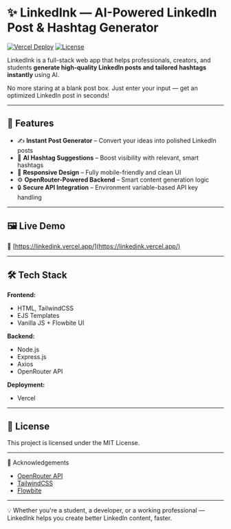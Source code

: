 # ✨ LinkedInk — AI-Powered LinkedIn Post & Hashtag Generator

[![Vercel Deploy](https://img.shields.io/badge/Live-Demo-00C7B7?color=purple&logo=vercellogoColor=white)](https://linkedink.vercel.app/)
[![License](https://img.shields.io/badge/License-MIT-crimson.svg)](#)

LinkedInk is a full-stack web app that helps professionals, creators, and students **generate high-quality LinkedIn posts and tailored hashtags instantly** using AI.

No more staring at a blank post box. Just enter your input — get an optimized LinkedIn post in seconds!

---

## 🚀 Features

- ✍️ **Instant Post Generator** – Convert your ideas into polished LinkedIn posts  
- 🧠 **AI Hashtag Suggestions** – Boost visibility with relevant, smart hashtags  
- 📱 **Responsive Design** – Fully mobile-friendly and clean UI  
- ⚙️ **OpenRouter-Powered Backend** – Smart content generation logic  
- 🔒 **Secure API Integration** – Environment variable-based API key handling

---

## 🖼️ Live Demo

🔗 [https://linkedink.vercel.app/](https://linkedink.vercel.app/)

---

## 🛠️ Tech Stack

**Frontend:**  
- HTML, TailwindCSS  
- EJS Templates  
- Vanilla JS + Flowbite UI  

**Backend:**  
- Node.js  
- Express.js  
- Axios  
- OpenRouter API  

**Deployment:**  
- Vercel

---

## 📄 License
This project is licensed under the MIT License.

---

🙌 Acknowledgements
- [OpenRouter API](https://openrouter.ai/mistralai/mistral-7b-instruct)  
- [TailwindCSS](https://tailwindcss.com)  
- [Flowbite](https://flowbite.com)

---

💡 Whether you're a student, a developer, or a working professional — LinkedInk helps you create better LinkedIn content, faster.

